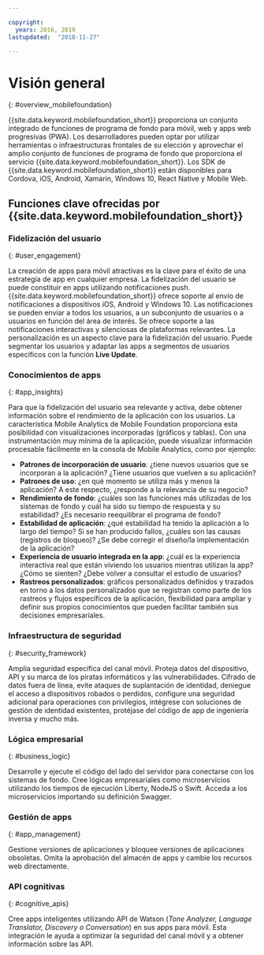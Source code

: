 ```yaml
---

copyright:
  years: 2016, 2019
lastupdated:  "2018-11-27"

---
```


#	Visión general
{: #overview_mobilefoundation}

{{site.data.keyword.mobilefoundation_short}} proporciona un conjunto integrado de funciones de programa de fondo para móvil, web y apps web progresivas (PWA). Los desarrolladores pueden optar por utilizar herramientas o infraestructuras frontales de su elección y aprovechar el amplio conjunto de funciones de programa de fondo que proporciona el servicio {{site.data.keyword.mobilefoundation_short}}. Los SDK de {{site.data.keyword.mobilefoundation_short}} están disponibles para Cordova, iOS, Android, Xamarin, Windows 10, React Native y Mobile Web. 

## Funciones clave ofrecidas por {{site.data.keyword.mobilefoundation_short}}

### Fidelización del usuario
{: #user_engagement}

La creación de apps para móvil atractivas es la clave para el éxito de una estrategia de app en cualquier empresa. La fidelización del usuario se puede constituir en apps utilizando notificaciones push. {{site.data.keyword.mobilefoundation_short}} ofrece soporte al envío de notificaciones a dispositivos iOS, Android y Windows 10. Las notificaciones se pueden enviar a todos los usuarios, a un subconjunto de usuarios o a usuarios en función del área de interés. Se ofrece soporte a las notificaciones interactivas y silenciosas de plataformas relevantes. La personalización es un aspecto clave para la fidelización del usuario. Puede segmentar los usuarios y adaptar las apps a segmentos de usuarios específicos con la función **Live Update**.

###  Conocimientos de apps
{: #app_insights}

Para que la fidelización del usuario sea relevante y activa, debe obtener información sobre el rendimiento de la aplicación con los usuarios.   La característica Mobile Analytics de Mobile Foundation proporciona esta posibilidad con visualizaciones incorporadas (gráficos y tablas).  Con una instrumentación muy mínima de la aplicación, puede visualizar información procesable fácilmente en la consola de Mobile Analytics, como por ejemplo:
- **Patrones de incorporación de usuario**: ¿tiene nuevos usuarios que se incorporan a la aplicación? ¿Tiene usuarios que vuelven a su aplicación?
- **Patrones de uso**: ¿en qué momento se utiliza más y menos la aplicación? A este respecto, ¿responde a la relevancia de su negocio?
- **Rendimiento de fondo**: ¿cuáles son las funciones más utilizadas de los sistemas de fondo y cuál ha sido su tiempo de respuesta y su estabilidad? ¿Es necesario reequilibrar el programa de fondo?
- **Estabilidad de aplicación**: ¿qué estabilidad ha tenido la aplicación a lo largo del tiempo? Si se han producido fallos, ¿cuáles son las causas (registros de bloqueo)? ¿Se debe corregir el diseño/la implementación de la aplicación?
- **Experiencia de usuario integrada en la app**: ¿cuál es la experiencia interactiva real que están viviendo los usuarios mientras utilizan la app? ¿Cómo se sienten? ¿Debe volver a consultar el estudio de usuarios?
- **Rastreos personalizados**: gráficos personalizados definidos y trazados en torno a los datos personalizados que se registran como parte de los rastreos y flujos específicos de la aplicación, flexibilidad para ampliar y definir sus propios conocimientos que pueden facilitar también sus decisiones empresariales.

###  Infraestructura de seguridad
{: #security_framework}

Amplia seguridad específica del canal móvil. Proteja datos del dispositivo, API y su marca de los piratas informáticos y las vulnerabilidades. Cifrado de datos fuera de línea, evite ataques de suplantación de identidad, deniegue el acceso a dispositivos robados o perdidos, configure una seguridad adicional para operaciones con privilegios, intégrese con soluciones de gestión de identidad existentes, protéjase del código de app de ingeniería inversa y mucho más.

###  Lógica empresarial
{: #business_logic}

Desarrolle y ejecute el código del lado del servidor para conectarse con los sistemas de fondo. Cree lógicas empresariales como microservicios utilizando los tiempos de ejecución Liberty, NodeJS o Swift. Acceda a los microservicios importando su definición Swagger.

###  Gestión de apps
{:  #app_management}

Gestione versiones de aplicaciones y bloquee versiones de aplicaciones obsoletas. Omita la aprobación del almacén de apps y cambie los recursos web directamente.

###  API cognitivas
{:  #cognitive_apis}

Cree apps inteligentes utilizando API de Watson (*Tone Analyzer, Language Translator, Discovery o Conversation*) en sus apps para móvil. Esta integración le ayuda a optimizar la seguridad del canal móvil y a obtener información sobre las API.

